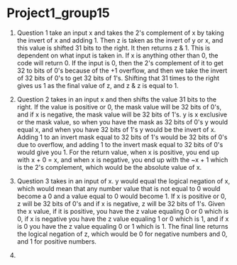 # Project1_group15 </br>

1) Question 1 take an input x and takes the 2's complement of x by taking the invert of x and adding 1. Then z is taken as the invert of y or x, and this value is shifted 31 bits to the right. It then returns z & 1. This is dependent on what input is taken in. If x is anything other than 0, the code will return 0. If the input is 0, then the 2's complement of it to get 32 to bits of 0's because of the +1 overflow, and then we take the invert of 32 bits of 0's to get 32 bits of 1's. Shifting that 31 times to the right gives us 1 as the final value of z, and z & z is equal to 1.

2) Question 2 takes in an input x and then shifts the value 31 bits to the right. If the value is positive or 0, the mask value will be 32 bits of 0's, and if x is negative, the mask value will be 32 bits of 1's. y is x exclusive or the mask value, so when you have the mask as 32 bits of 0's y would equal x, and when you have 32 bits of 1's y would be the invert of x. Adding 1 to an invert mask equal to 32 bits of 1's would be 32 bits of 0's due to overflow, and adding 1 to the invert mask equal to 32 bits of 0's would give you 1. For the return value, when x is positive, you end up with x + 0 = x, and when x is negative, you end up with the ~x + 1 which is the 2's complement, which would be the absolute value of x. 

3) Question 3 takes in an input of x. y would equal the logical negation of x, which would mean that any number value that is not equal to 0 would become a 0 and a value equal to 0 would become 1. If x is positive or 0, z will be 32 bits of 0's and if x is negative, z will be 32 bits of 1's. Given the x value, if it is positive, you have the z value equaling 0 or 0 which is 0, if x is negative you have the z value equaling 1 or 0 which is 1, and if x is 0 you have the z value equaling 0 or 1 which is 1. The final line returns the logical negation of z, which would be 0 for negative numbers and 0, and 1 for positive numbers.

4)
